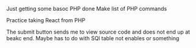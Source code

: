 Just getting some basoc PHP done
Make list of PHP commands


Practice taking React from PHP

The submit button sends me to view source code and does not end up at beakc end. Maybe has to do with SQl table not enables or something
